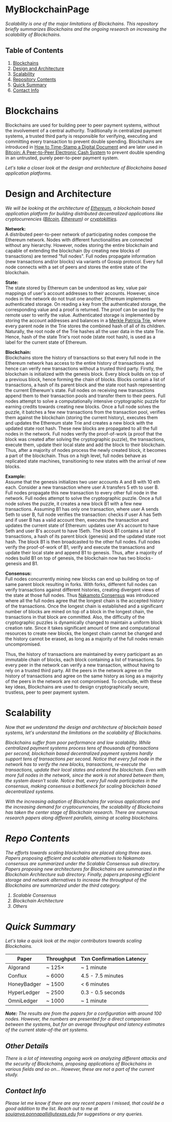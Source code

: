 # MyBlockchainPage

<i> Scalability is one of the major limitations of Blockchains. This repository briefly summarizes Blockchains and the ongoing research on increasing the scalability of Blockchains. </i>

## Table of Contents ##

1. [Blockchains](https://github.com/SoujanyaPonnapalli/MyBlockchainPage#blockchains)  
2. [Design and Architecture](https://github.com/SoujanyaPonnapalli/MyBlockchainPage#design-and-architecture)  
3. [Scalability](https://github.com/SoujanyaPonnapalli/MyBlockchainPage#scalability)  
4. [Repository Contents](https://github.com/SoujanyaPonnapalli/MyBlockchainPage#repo-contents)
5. [Quick Summary](https://github.com/SoujanyaPonnapalli/MyBlockchainPage#quick-summary)
6. [Contact Info](https://github.com/SoujanyaPonnapalli/MyBlockchainPage#contact-info)

# Blockchains

Blockchains are used for building peer to peer payment systems, without the involvement of a central authority. Traditionally in centralized payment systems, a trusted third party is responsible for verifying, executing and committing every transaction to prevent double spending. Blockchains are introduced in [How to Time-Stamp a Digital Document](https://www.anf.es/pdf/Haber_Stornetta.pdf) and are later used in [Bitcoin: A Peer-to-Peer Electronic Cash System](https://www.bitcoin.org/bitcoin.pdf) to prevent double spending in an untrusted, purely peer-to-peer payment system.

<i> Let's take a closer look at the design and architecture of Blockchains based application platforms. </i>

# Design and Architecture

<i> We will be looking at the architecture of [Ethereum](https://github.com/ethereum), a blockchain based application platform for building distributed decentralized applications like cryptocurrencies ([Bitcoin](https://bitcoin.org/en/), [Ethereum](https://www.ethereum.org)) or [cryptokitties](https://www.cryptokitties.co). </i>

<b>Network:</b>  
A distributed peer-to-peer network of participating nodes compose the Ethereum network. Nodes with different functionalities are connected without any hierarchy. However, nodes storing the entire blockchain and capable of extending the blockchain (by creating new blocks of transactions) are termed "full nodes". Full nodes propagate information (new transactions and/or blocks) via variants of Gossip protocol. Every full node connects with a set of peers and stores the entire state of the blockchain.

<b>State:</b>  
The state stored by Ethereum can be understood as key, value pair mappings of user's account addresses to their accounts. However, since nodes in the network do not trust one another, Ethereum implements authenticated storage. On reading a key from the authenticated storage, the corresponding value and a proof is returned. The proof can be used by the remote user to verify the value. Authenticated storage is implemented by storing the account addresses and balances in a [Merkle Patricia Trie](https://github.com/ethereum/wiki/wiki/Patricia-Tree#main-specification-merkle-patricia-trie), where every parent node in the Trie stores the combined hash of all of its children. Naturally, the root node of the Trie hashes all the user data in the state Trie. Hence, hash of the state Trie's root node (state root hash), is used as a label for the current state of Ethereum. 

<b>Blockchain:</b>  
Blockchains store the history of transactions so that every full node in the Ethereum network has access to the entire history of transactions and hence can verify new transactions without a trusted third party. Firstly, the blockchain is initialized with the genesis block. Every block builds on top of a previous block, hence forming the chain of blocks. Blocks contain a list of transactions, a hash of its parent block and the state root hash representing the current Ethereum's state. Full nodes on receiving new transactions append them to their transaction pools and transfer them to their peers. Full nodes attempt to solve a computationally intensive cryptographic puzzle for earning credits towards creating new blocks. Once a full node solves the puzzle, it batches a few new transactions from the transaction pool, verifies them against the blockchain (storing the current history), executes them and updates the Ethereum state Trie and creates a new block with the updated state root hash. These new blocks are propagated to all the full nodes in the network. Full nodes verify the proof-of-work (a proof that the block was created after solving the cryptographic puzzle), the transactions, execute them, update their local state and add the block to their blockchain. Thus, after a majority of nodes process the newly created block, it becomes a part of the blockchain. Thus on a high level, full nodes behave as replicated state machines, transitioning to new states with the arrival of new blocks.

<b>Example:</b>  
Assume that the genesis initializes two user accounts A and B with 10 eth each. Consider a new transaction where user A transfers 5 eth to user B. Full nodes propagate this new transaction to every other full node in the network. Full nodes attempt to solve the cryptographic puzzle. Once a full node solves the puzzle, it creates a new block B1 with a few new transactions. Assuming B1 has only one transaction, where user A sends 5eth to user B, full node verifies the transaction: checks if user A has 5eth and if user B has a valid account then, executes the transaction and updates the current state of Ethereum: updates user A's account to have 5eth and user B's account to have 15eth. The block B1 contains a list of transactions, a hash of its parent block (genesis) and the updated state root hash. The block B1 is then broadcasted to the other full nodes. Full nodes verify the proof-of-work of B1, verify and execute the transactions and update their local state and append B1 to genesis. Thus, after a majority of nodes build B1 on top of genesis, the blockchain now has two blocks - genesis and B1.

<b>Consensus:</b>  
Full nodes concurrently mining new blocks can end up building on top of same parent block resulting in forks. With forks, different full nodes can verify transactions against different histories, creating divergent views of the state at those full nodes. Thus [Nakamoto Consensus](https://bitcoin.org/bitcoin.pdf) was introduced where all the full nodes agree that the longest chain is the accepted history of the transactions. Once the longest chain is established and a significant number of blocks are mined on top of a block in the longest chain, the transactions in that block are committed. Also, the difficulty of the cryptographic puzzles is dynamically changed to maintain a uniform block creation rate. Since it takes significant amount of time and computational resources to create new blocks, the longest chain cannot be changed and the history cannot be erased, as long as a majority of the full nodes remain uncompromised.

Thus, the history of transactions are maintained by every participant as an immutable chain of blocks, each block containing a list of transactions. So every peer in the network can verify a new transaction, without having to rely on a trusted third party. All the peers in the network agree on the history of transactions and agree on the same history as long as a majority of the peers in the network are not compromised. To conclude, with these key ideas, Blockchains are used to design cryptographically secure, trustless, peer to peer payment system.

# Scalability

<i> Now that we understand the design and architecture of blockchain based systems, let's understand the limitations on the scalability of Blockchains. <i>

Blockchains suffer from poor performance and low scalability. While centralized payment systems process tens of thousands of transactions per second, blockchain based decentralized payment systems hardly support tens of transactions per second. Notice that every full node in the network has to verify the new blocks, transactions, re-execute the transactions, update their local states and extend the blockchain. Even with more full nodes in the network, since the work is not shared between them, the system doesn't scale. Notice that, every full node participates in the consensus, making consensus a bottleneck for scaling blockchain based decentralized systems.

With the increasing adoption of Blockchains for various applications and the increasing demand for cryptocurrencies, the scalability of Blockchains has taken the center stage of Blockchain research. There are numerous research papers along different parallels, aiming at scaling blockchains.

# Repo Contents

The efforts towards scaling blockchains are placed along three axes. Papers proposing efficient and scalable alternatives to Nakamoto consensus are summarized under the Scalable Consensus sub directory. Papers proposing new architectures for Blockchains are summarized in the Blockchain Architecture sub directory. Finally, papers proposing efficient storage and network alternatives to increase the throughput of the Blockchains are summarized under the third category.

1. Scalable Consensus  
2. Blockchain Architecture  
3. Others  

# Quick Summary

<i> Let's take a quick look at the major contributors towards scaling Blockchains. </i>

| Paper         | Throughput   | Txn Confirmation Latency |
| ------------- | ------------ | -----------------|
| Algorand      | ~ 125×       |  ~ 1 minute      |
| Conflux       | ~ 6000       | 4.5 - 7.5 minutes|
| HoneyBadger   | ~ 1500       |  < 6 minutes     |
| HyperLedger   | ~ 2500       | 0.3 - 0.5 seconds|
| OmniLedger    | ~ 1000       | ~ 1 minute       |

**Note:** The results are from the papers for a configuration with around 100 nodes. However, the numbers are presented for a direct comparison between the systems, but for an average throughput and latency estimates of the current state-of-the art systems.

## Other Details ##

There is a lot of interesting ongoing work on analyzing different attacks and the security of Blockchains, proposing applications of Blockchains in various fields and so on... However, these are not a part of the current study.


## Contact Info ##

Please let me know if there are any recent papers I missed, that could be a good addition to the list. Reach out to me at soujanya.ponnapalli@utexas.edu for suggestions or any queries.
